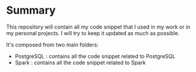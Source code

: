 # Summary
This repository will contain all my code snippet that I used in my work or in my personal projects. I will try to keep it updated as much as possible.

It's composed from two main folders:
- PostgreSQL : contains all the code snippet related to PostgreSQL
- Spark : contains all the code snippet related to Spark
